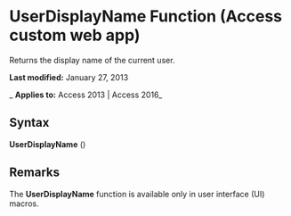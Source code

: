 
# UserDisplayName Function (Access custom web app)
Returns the display name of the current user.

 **Last modified:** January 27, 2013

 _ **Applies to:** Access 2013 | Access 2016_

## Syntax

 **UserDisplayName** ()


## Remarks

The  **UserDisplayName** function is available only in user interface (UI) macros.

